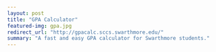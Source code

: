 ```yaml
---
layout: post
title: "GPA Calculator"
featured-img: gpa.jpg
redirect_url: "http://gpacalc.sccs.swarthmore.edu/"
summary: "A fast and easy GPA calculator for Swarthmore students."
---
```

